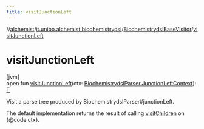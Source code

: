 ```yaml
---
title: visitJunctionLeft
---
```

//[alchemist](../../../index.html)/[it.unibo.alchemist.biochemistrydsl](../index.html)/[BiochemistrydslBaseVisitor](index.html)/[visitJunctionLeft](visit-junction-left.html)



# visitJunctionLeft



[jvm]\
open fun [visitJunctionLeft](visit-junction-left.html)(ctx: [BiochemistrydslParser.JunctionLeftContext](../-biochemistrydsl-parser/-junction-left-context/index.html)): [T](../../it.unibo.alchemist.model.implementations.conditions/-neighborhood-present/index.html)



Visit a parse tree produced by BiochemistrydslParser#junctionLeft. 



The default implementation returns the result of calling [visitChildren](index.html#668592954%2FFunctions%2F-134779887) on {@code ctx}.




